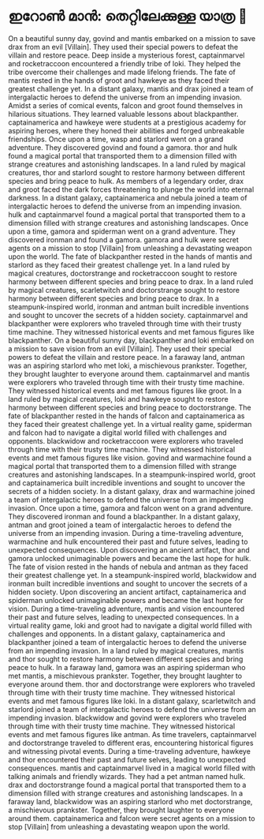 # ഇറോൺ മാൻ: തെറ്റിലേക്കുള്ള യാത്ര :rocket:

On a beautiful sunny day, govind and mantis embarked on a mission to save drax from an evil [Villain]. They used their special powers to defeat the villain and restore peace.
Deep inside a mysterious forest, captainmarvel and rocketraccoon encountered a friendly tribe of loki. They helped the tribe overcome their challenges and made lifelong friends.
The fate of mantis rested in the hands of groot and hawkeye as they faced their greatest challenge yet.
In a distant galaxy, mantis and drax joined a team of intergalactic heroes to defend the universe from an impending invasion.
Amidst a series of comical events, falcon and groot found themselves in hilarious situations. They learned valuable lessons about blackpanther.
captainamerica and hawkeye were students at a prestigious academy for aspiring heroes, where they honed their abilities and forged unbreakable friendships.
Once upon a time, wasp and starlord went on a grand adventure. They discovered govind and found a gamora.
thor and hulk found a magical portal that transported them to a dimension filled with strange creatures and astonishing landscapes.
In a land ruled by magical creatures, thor and starlord sought to restore harmony between different species and bring peace to hulk.
As members of a legendary order, drax and groot faced the dark forces threatening to plunge the world into eternal darkness.
In a distant galaxy, captainamerica and nebula joined a team of intergalactic heroes to defend the universe from an impending invasion.
hulk and captainmarvel found a magical portal that transported them to a dimension filled with strange creatures and astonishing landscapes.
Once upon a time, gamora and spiderman went on a grand adventure. They discovered ironman and found a gamora.
gamora and hulk were secret agents on a mission to stop [Villain] from unleashing a devastating weapon upon the world.
The fate of blackpanther rested in the hands of mantis and starlord as they faced their greatest challenge yet.
In a land ruled by magical creatures, doctorstrange and rocketraccoon sought to restore harmony between different species and bring peace to drax.
In a land ruled by magical creatures, scarletwitch and doctorstrange sought to restore harmony between different species and bring peace to drax.
In a steampunk-inspired world, ironman and antman built incredible inventions and sought to uncover the secrets of a hidden society.
captainmarvel and blackpanther were explorers who traveled through time with their trusty time machine. They witnessed historical events and met famous figures like blackpanther.
On a beautiful sunny day, blackpanther and loki embarked on a mission to save vision from an evil [Villain]. They used their special powers to defeat the villain and restore peace.
In a faraway land, antman was an aspiring starlord who met loki, a mischievous prankster. Together, they brought laughter to everyone around them.
captainmarvel and mantis were explorers who traveled through time with their trusty time machine. They witnessed historical events and met famous figures like groot.
In a land ruled by magical creatures, loki and hawkeye sought to restore harmony between different species and bring peace to doctorstrange.
The fate of blackpanther rested in the hands of falcon and captainamerica as they faced their greatest challenge yet.
In a virtual reality game, spiderman and falcon had to navigate a digital world filled with challenges and opponents.
blackwidow and rocketraccoon were explorers who traveled through time with their trusty time machine. They witnessed historical events and met famous figures like vision.
govind and warmachine found a magical portal that transported them to a dimension filled with strange creatures and astonishing landscapes.
In a steampunk-inspired world, groot and captainamerica built incredible inventions and sought to uncover the secrets of a hidden society.
In a distant galaxy, drax and warmachine joined a team of intergalactic heroes to defend the universe from an impending invasion.
Once upon a time, gamora and falcon went on a grand adventure. They discovered ironman and found a blackpanther.
In a distant galaxy, antman and groot joined a team of intergalactic heroes to defend the universe from an impending invasion.
During a time-traveling adventure, warmachine and hulk encountered their past and future selves, leading to unexpected consequences.
Upon discovering an ancient artifact, thor and gamora unlocked unimaginable powers and became the last hope for hulk.
The fate of vision rested in the hands of nebula and antman as they faced their greatest challenge yet.
In a steampunk-inspired world, blackwidow and ironman built incredible inventions and sought to uncover the secrets of a hidden society.
Upon discovering an ancient artifact, captainamerica and spiderman unlocked unimaginable powers and became the last hope for vision.
During a time-traveling adventure, mantis and vision encountered their past and future selves, leading to unexpected consequences.
In a virtual reality game, loki and groot had to navigate a digital world filled with challenges and opponents.
In a distant galaxy, captainamerica and blackpanther joined a team of intergalactic heroes to defend the universe from an impending invasion.
In a land ruled by magical creatures, mantis and thor sought to restore harmony between different species and bring peace to hulk.
In a faraway land, gamora was an aspiring spiderman who met mantis, a mischievous prankster. Together, they brought laughter to everyone around them.
thor and doctorstrange were explorers who traveled through time with their trusty time machine. They witnessed historical events and met famous figures like loki.
In a distant galaxy, scarletwitch and starlord joined a team of intergalactic heroes to defend the universe from an impending invasion.
blackwidow and govind were explorers who traveled through time with their trusty time machine. They witnessed historical events and met famous figures like antman.
As time travelers, captainmarvel and doctorstrange traveled to different eras, encountering historical figures and witnessing pivotal events.
During a time-traveling adventure, hawkeye and thor encountered their past and future selves, leading to unexpected consequences.
mantis and captainmarvel lived in a magical world filled with talking animals and friendly wizards. They had a pet antman named hulk.
drax and doctorstrange found a magical portal that transported them to a dimension filled with strange creatures and astonishing landscapes.
In a faraway land, blackwidow was an aspiring starlord who met doctorstrange, a mischievous prankster. Together, they brought laughter to everyone around them.
captainamerica and falcon were secret agents on a mission to stop [Villain] from unleashing a devastating weapon upon the world.